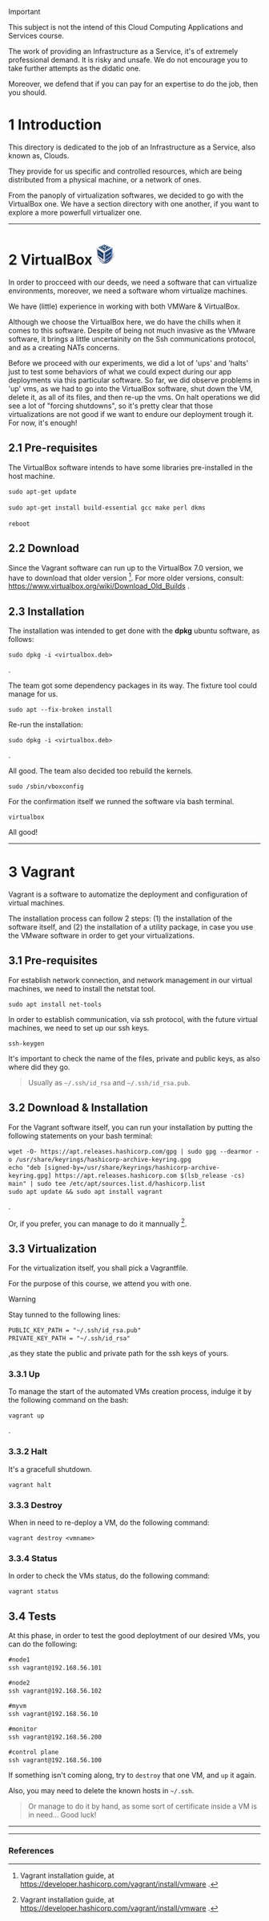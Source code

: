 > [!IMPORTANT]
> This subject is not the intend of this Cloud Computing Applications and Services course.
>
> The work of providing an Infrastructure as a Service, it's of extremely professional demand. It is risky and unsafe. We do not encourage you to take further attempts as the didatic one.
>
> Moreover, we defend that if you can pay for an expertise to do the job, then you should.

# 1 Introduction
This directory is dedicated to the job of an Infrastructure as a Service, also known as, Clouds.

They provide for us specific and controlled resources, which are being distributed from a physical machine, or a network of ones.

From the panoply of virtualization softwares, we decided to go with the VirtualBox one. We have a section directory with one another, if you want to explore a more powerfull virtualizer one.

<hr>

# 2 VirtualBox <img src="media/assets/logos/Virtualbox_logo.png" width="42">
In order to procceed with our deeds, we need a software that can virtualize environments, moreover, we need a software whom virtualize machines.

We have (little) experience in working with both VMWare & VirtualBox.

Although we choose the VirtualBox here, we do have the chills when it comes to this software. Despite of being not much invasive as the VMware software, it brings a little uncertainity on the Ssh communications protocol, and as a creating NATs concerns.

Before we proceed with our experiments, we did a lot of 'ups' and 'halts' just to test some behaviors of what we could expect during our app deployments via this particular software. So far, we did observe problems in 'up' vms, as we had to go into the VirtualBox software, shut down the VM, delete it, as all of its files, and then re-up the vms. On halt operations we did see a lot of "forcing shutdowns", so it's pretty clear that those virtualizations are not good if we want to endure our deployment trough it. For now, it's enough!

## 2.1 Pre-requisites
The VirtualBox software intends to have some libraries pre-installed in the host machine.
```
sudo apt-get update 

sudo apt-get install build-essential gcc make perl dkms

reboot
```

## 2.2 Download
Since the Vagrant software can run up to the VirtualBox 7.0 version, we have to download that older version [^1]. For more older versions, consult: https://www.virtualbox.org/wiki/Download_Old_Builds .


## 2.3 Installation
The installation was intended to get done with the **dpkg** ubuntu software, as follows:
```
sudo dpkg -i <virtualbox.deb>
```
.

The team got some dependency packages in its way. The fixture tool could manage for us.
```
sudo apt --fix-broken install
```

Re-run the installation:
```
sudo dpkg -i <virtualbox.deb>
```
.

All good. The team also decided too rebuild the kernels.
```
sudo /sbin/vboxconfig
```

For the confirmation itself we runned the software via bash terminal.
```
virtualbox
```

All good!

<hr>

# 3 Vagrant
Vagrant is a software to automatize the deployment and configuration of virtual machines.

The installation process can follow 2 steps: (1) the installation of the software itself, and (2) the installation of a utility package, in case you use the VMware software in order to get your virtualizations.

## 3.1 Pre-requisites
For establish network connection, and network management in our virtual machines, we need to install the netstat tool.
```
sudo apt install net-tools
```

In order to establish communication, via ssh protocol, with the future virtual machines, we need to set up our ssh keys.
```
ssh-keygen
```
It's important to check the name of the files, private and public keys, as also where did they go.
> Usually as ```~/.ssh/id_rsa``` and ```~/.ssh/id_rsa.pub```.


## 3.2 Download & Installation
For the Vagrant software itself, you can run your installation by putting the following statements on your bash terminal:
```
wget -O- https://apt.releases.hashicorp.com/gpg | sudo gpg --dearmor -o /usr/share/keyrings/hashicorp-archive-keyring.gpg
echo "deb [signed-by=/usr/share/keyrings/hashicorp-archive-keyring.gpg] https://apt.releases.hashicorp.com $(lsb_release -cs) main" | sudo tee /etc/apt/sources.list.d/hashicorp.list
sudo apt update && sudo apt install vagrant
```
.

Or, if you prefer, you can manage to do it mannually [^1].

## 3.3 Virtualization
For the virtualization itself, you shall pick a Vagrantfile.

For the purpose of this course, we attend you with one.

> [!WARNING]
> Stay tunned to the following lines:
> ```
> PUBLIC_KEY_PATH = "~/.ssh/id_rsa.pub"
> PRIVATE_KEY_PATH = "~/.ssh/id_rsa"
> ```
> ,as they state the public and private path for the ssh keys of yours.

### 3.3.1 Up
To manage the start of the automated VMs creation process, indulge it by the following command on the bash:
```
vagrant up
```
.

### 3.3.2 Halt
It's a gracefull shutdown.
```
vagrant halt
```

### 3.3.3 Destroy
When in need to re-deploy a VM, do the following command:
```
vagrant destroy <vmname>
```


### 3.3.4 Status
In order to check the VMs status, do the following command:
```
vagrant status
```

## 3.4 Tests
At this phase, in order to test the good deploytment of our desired VMs, you can do the following:
```
#node1
ssh vagrant@192.168.56.101
```
```
#node2
ssh vagrant@192.168.56.102
```
```
#myvm
ssh vagrant@192.168.56.10
```
```
#monitor
ssh vagrant@192.168.56.200
```
```
#control plane
ssh vagrant@192.168.56.100
```

If something isn't coming along, try to ```destroy``` that one VM, and ```up``` it again.

Also, you may need to delete the known hosts in ```~/.ssh```.

> Or manage to do it by hand, as some sort of certificate inside a VM is in need...
> Good luck!

<!--References-->
<hr>
<hr>

### References

[^1]: Vagrant installation guide, at https://developer.hashicorp.com/vagrant/install/vmware .


[^1]: VirtualBox v7.0 https://www.virtualbox.org/wiki/Download_Old_Builds_7_0 .
